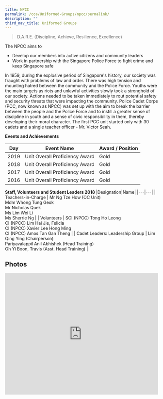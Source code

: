 ```yaml
---
title: NPCC
permalink: /cca/Uniformed-Groups/npcc/permalink/
description: ""
third_nav_title: Uniformed Groups
---
```

> D.A.R.E. (Discipline, Achieve, Resilience, Excellence)

The NPCC aims to

* Develop our members into active citizens and community leaders
* Work in partnership with the Singapore Police Force to fight crime and keep Singapore safe

  

In 1959, during the explosive period of Singapore's history, our society was fraught with problems of law and order. There was high tension and mounting hatred between the community and the Police Force. Youths were the main targets as riots and unlawful activities slowly took a stronghold of our society. Actions needed to be taken immediately to rout potential safety and security threats that were impacting the community. Police Cadet Corps (PCC, now known as NPCC) was set up with the aim to break the barrier between the people and the Police Force and to instill a greater sense of discipline in youth and a sense of civic responsibility in them, thereby developing their moral character. The first PCC unit started only with 30 cadets and a single teacher officer - Mr. Victor Seah.

**Events and Achievements**

| Day | Event Name | Award / Position |
| --- | --- | --- |
| 2019 | Unit Overall Proficiency Award | Gold |
| 2018 | Unit Overall Proficiency Award | Gold |
| 2017 | Unit Overall Proficiency Award | Gold |
| 2016 | Unit Overall Proficiency Award | Gold |

**Staff, Volunteers and Student Leaders 2018**
|Designation|Name|
|---|---|
| Teachers-in-Charge 	| Mr Ng Tze How (OC Unit)<br>Mdm Whong Tung Geok<br>Mr Nicholas Quek<br>Ms Lim Wei Li<br>Ms Sherrie Ng 	|
| Volunteers 	| SCI (NPCC) Tong Ho Leong       <br>CI (NPCC) Lim Hai Jie, Felicia <br>CI (NPCC) Xavier Lee Hong Ming <br>CI (NPCC) Amos Tan Gan Theng 	|
| Cadet Leaders: Leadership Group 	| Lim Qing Ying (Chairperson)<br>Pariyavalappil Anil Abhishek (Head Training)<br>Oh Yi Boon, Travis (Asst. Head Training) 	|

Photos
------
<iframe allowfullscreen="true" height="400" width="100%" frameborder="0" src="https://docs.google.com/presentation/d/e/2PACX-1vSFIt3gfGiGkizi93ixbtm0hVrfpqPfawQT-6jUI0cTYD8MYHDZ5tfKXbuhGO83FflGyRswFVr3X4mu/embed?start=false&amp;loop=false&amp;delayms=3000"></iframe>